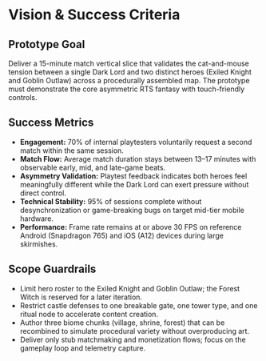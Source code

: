# Vision & Success Criteria

## Prototype Goal
Deliver a 15-minute match vertical slice that validates the cat-and-mouse tension between a single Dark Lord and two distinct heroes (Exiled Knight and Goblin Outlaw) across a procedurally assembled map. The prototype must demonstrate the core asymmetric RTS fantasy with touch-friendly controls.

## Success Metrics
- **Engagement:** 70% of internal playtesters voluntarily request a second match within the same session.
- **Match Flow:** Average match duration stays between 13–17 minutes with observable early, mid, and late-game beats.
- **Asymmetry Validation:** Playtest feedback indicates both heroes feel meaningfully different while the Dark Lord can exert pressure without direct control.
- **Technical Stability:** 95% of sessions complete without desynchronization or game-breaking bugs on target mid-tier mobile hardware.
- **Performance:** Frame rate remains at or above 30 FPS on reference Android (Snapdragon 765) and iOS (A12) devices during large skirmishes.

## Scope Guardrails
- Limit hero roster to the Exiled Knight and Goblin Outlaw; the Forest Witch is reserved for a later iteration.
- Restrict castle defenses to one breakable gate, one tower type, and one ritual node to accelerate content creation.
- Author three biome chunks (village, shrine, forest) that can be recombined to simulate procedural variety without overproducing art.
- Deliver only stub matchmaking and monetization flows; focus on the gameplay loop and telemetry capture.
